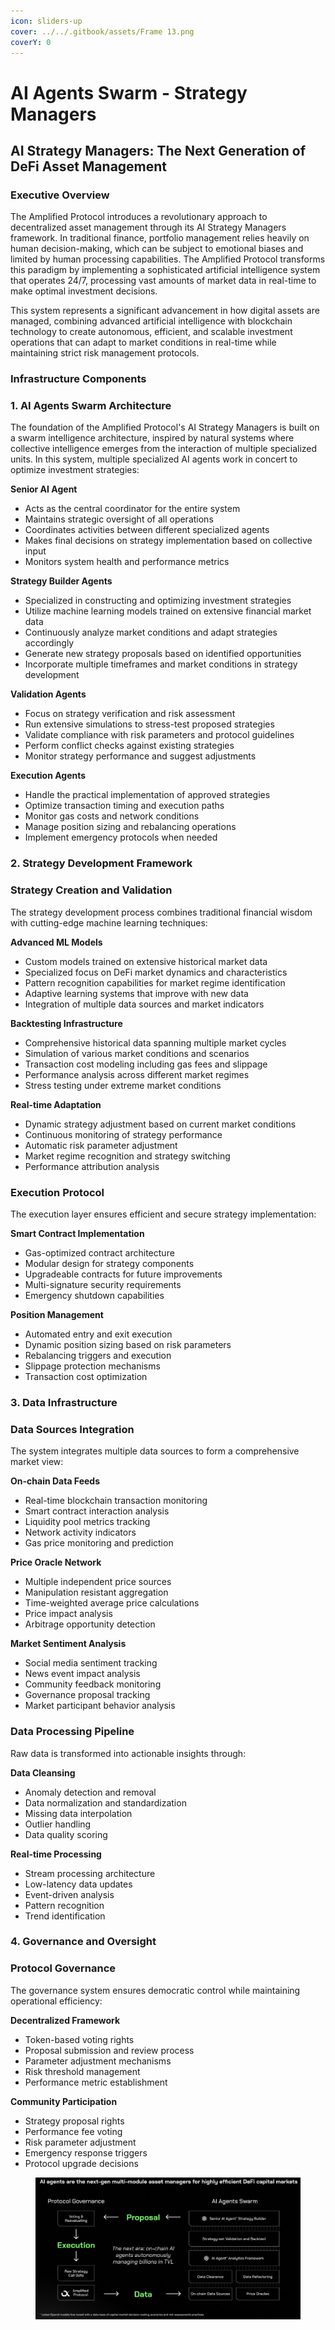```yaml
---
icon: sliders-up
cover: ../../.gitbook/assets/Frame 13.png
coverY: 0
---
```


# AI Agents Swarm - Strategy Managers

## AI Strategy Managers: The Next Generation of DeFi Asset Management

### Executive Overview

The Amplified Protocol introduces a revolutionary approach to decentralized asset management through its AI Strategy Managers framework. In traditional finance, portfolio management relies heavily on human decision-making, which can be subject to emotional biases and limited by human processing capabilities. The Amplified Protocol transforms this paradigm by implementing a sophisticated artificial intelligence system that operates 24/7, processing vast amounts of market data in real-time to make optimal investment decisions.

This system represents a significant advancement in how digital assets are managed, combining advanced artificial intelligence with blockchain technology to create autonomous, efficient, and scalable investment operations that can adapt to market conditions in real-time while maintaining strict risk management protocols.

### Infrastructure Components

### 1. AI Agents Swarm Architecture

The foundation of the Amplified Protocol's AI Strategy Managers is built on a swarm intelligence architecture, inspired by natural systems where collective intelligence emerges from the interaction of multiple specialized units. In this system, multiple specialized AI agents work in concert to optimize investment strategies:

**Senior AI Agent**

* Acts as the central coordinator for the entire system
* Maintains strategic oversight of all operations
* Coordinates activities between different specialized agents
* Makes final decisions on strategy implementation based on collective input
* Monitors system health and performance metrics

**Strategy Builder Agents**

* Specialized in constructing and optimizing investment strategies
* Utilize machine learning models trained on extensive financial market data
* Continuously analyze market conditions and adapt strategies accordingly
* Generate new strategy proposals based on identified opportunities
* Incorporate multiple timeframes and market conditions in strategy development

**Validation Agents**

* Focus on strategy verification and risk assessment
* Run extensive simulations to stress-test proposed strategies
* Validate compliance with risk parameters and protocol guidelines
* Perform conflict checks against existing strategies
* Monitor strategy performance and suggest adjustments

**Execution Agents**

* Handle the practical implementation of approved strategies
* Optimize transaction timing and execution paths
* Monitor gas costs and network conditions
* Manage position sizing and rebalancing operations
* Implement emergency protocols when needed

### 2. Strategy Development Framework

### Strategy Creation and Validation

The strategy development process combines traditional financial wisdom with cutting-edge machine learning techniques:

**Advanced ML Models**

* Custom models trained on extensive historical market data
* Specialized focus on DeFi market dynamics and characteristics
* Pattern recognition capabilities for market regime identification
* Adaptive learning systems that improve with new data
* Integration of multiple data sources and market indicators

**Backtesting Infrastructure**

* Comprehensive historical data spanning multiple market cycles
* Simulation of various market conditions and scenarios
* Transaction cost modeling including gas fees and slippage
* Performance analysis across different market regimes
* Stress testing under extreme market conditions

**Real-time Adaptation**

* Dynamic strategy adjustment based on current market conditions
* Continuous monitoring of strategy performance
* Automatic risk parameter adjustment
* Market regime recognition and strategy switching
* Performance attribution analysis

### Execution Protocol

The execution layer ensures efficient and secure strategy implementation:

**Smart Contract Implementation**

* Gas-optimized contract architecture
* Modular design for strategy components
* Upgradeable contracts for future improvements
* Multi-signature security requirements
* Emergency shutdown capabilities

**Position Management**

* Automated entry and exit execution
* Dynamic position sizing based on risk parameters
* Rebalancing triggers and execution
* Slippage protection mechanisms
* Transaction cost optimization

### 3. Data Infrastructure

### Data Sources Integration

The system integrates multiple data sources to form a comprehensive market view:

**On-chain Data Feeds**

* Real-time blockchain transaction monitoring
* Smart contract interaction analysis
* Liquidity pool metrics tracking
* Network activity indicators
* Gas price monitoring and prediction

**Price Oracle Network**

* Multiple independent price sources
* Manipulation resistant aggregation
* Time-weighted average price calculations
* Price impact analysis
* Arbitrage opportunity detection

**Market Sentiment Analysis**

* Social media sentiment tracking
* News event impact analysis
* Community feedback monitoring
* Governance proposal tracking
* Market participant behavior analysis

### Data Processing Pipeline

Raw data is transformed into actionable insights through:

**Data Cleansing**

* Anomaly detection and removal
* Data normalization and standardization
* Missing data interpolation
* Outlier handling
* Data quality scoring

**Real-time Processing**

* Stream processing architecture
* Low-latency data updates
* Event-driven analysis
* Pattern recognition
* Trend identification

### 4. Governance and Oversight

### Protocol Governance

The governance system ensures democratic control while maintaining operational efficiency:

**Decentralized Framework**

* Token-based voting rights
* Proposal submission and review process
* Parameter adjustment mechanisms
* Risk threshold management
* Performance metric establishment

**Community Participation**

* Strategy proposal rights
* Performance fee voting
* Risk parameter adjustment
* Emergency response triggers
* Protocol upgrade decisions

<figure><img src="../../.gitbook/assets/image (21).png" alt=""><figcaption></figcaption></figure>
